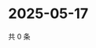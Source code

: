 # 2025-05-17

共 0 条

<!-- BEGIN ZHIHUVIDEO -->
<!-- 最后更新时间 Sat May 17 2025 18:10:31 GMT+0800 (China Standard Time) -->

<!-- END ZHIHUVIDEO -->
